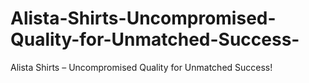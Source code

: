 # Alista-Shirts-Uncompromised-Quality-for-Unmatched-Success-
Alista Shirts – Uncompromised Quality for Unmatched Success!
